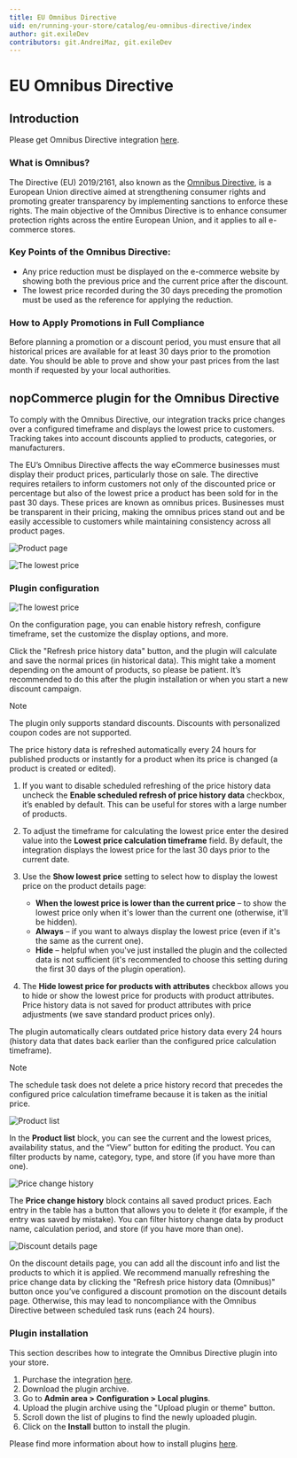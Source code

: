 ```yaml
---
title: EU Omnibus Directive
uid: en/running-your-store/catalog/eu-omnibus-directive/index
author: git.exileDev
contributors: git.AndreiMaz, git.exileDev
---
```


# EU Omnibus Directive

## Introduction

Please get Omnibus Directive integration [here](https://www.nopcommerce.com/omnibus-directive).

### What is Omnibus?

The Directive (EU) 2019/2161, also known as the [Omnibus Directive](https://eur-lex.europa.eu/eli/dir/2019/2161/oj), is a European Union directive aimed at strengthening consumer rights and promoting greater transparency by implementing sanctions to enforce these rights. The main objective of the Omnibus Directive is to enhance consumer protection rights across the entire European Union, and it applies to all e-commerce stores.

### Key Points of the Omnibus Directive:

* Any price reduction must be displayed on the e-commerce website by showing both the previous price and the current price after the discount.
* The lowest price recorded during the 30 days preceding the promotion must be used as the reference for applying the reduction.

### How to Apply Promotions in Full Compliance

Before planning a promotion or a discount period, you must ensure that all historical prices are available for at least 30 days prior to the promotion date. You should be able to prove and show your past prices from the last month if requested by your local authorities.

## nopCommerce plugin for the Omnibus Directive

To comply with the Omnibus Directive, our integration tracks price changes over a configured timeframe and displays the lowest price to customers. Tracking takes into account discounts applied to products, categories, or manufacturers.

The EU’s Omnibus Directive affects the way eCommerce businesses must display their product prices, particularly those on sale. The directive requires retailers to inform customers not only of the discounted price or percentage but also of the lowest price a product has been sold for in the past 30 days. These prices are known as omnibus prices. Businesses must be transparent in their pricing, making the omnibus prices stand out and be easily accessible to customers while maintaining consistency across all product pages.

![Product page](_static/product.png)

![The lowest price](_static/lowest-price.png)

### Plugin configuration

![The lowest price](_static/settings.png)

On the configuration page, you can enable history refresh, configure timeframe, set the customize the display options, and more.

Click the "Refresh price history data" button, and the plugin will calculate and save the normal prices (in historical data). This might take a moment depending on the amount of products, so please be patient. It’s recommended to do this after the plugin installation or when you start a new discount campaign.

> [!NOTE]
> The plugin only supports standard discounts. Discounts with personalized coupon codes are not supported.

The price history data is refreshed automatically every 24 hours for published products or instantly for a product when its price is changed (a product is created or edited).

1. If you want to disable scheduled refreshing of the price history data uncheck the **Enable scheduled refresh of price history data** checkbox, it’s enabled by default. This can be useful for stores with a large number of products.
1. To adjust the timeframe for calculating the lowest price enter the desired value into the **Lowest price calculation timeframe** field. By default, the integration displays the lowest price for the last 30 days prior to the current date.
1. Use the **Show lowest price** setting to select how to display the lowest price on the product details page:
    * **When the lowest price is lower than the current price** – to show the lowest price only when it's lower than the current one (otherwise, it'll be hidden).
    * **Always** – if you want to always display the lowest price (even if it's the same as the current one).
    * **Hide** – helpful when you've just installed the plugin and the collected data is not sufficient (it's recommended to choose this setting during the first 30 days of the plugin operation).

1. The **Hide lowest price for products with attributes** checkbox allows you to hide or show the lowest price for products with product attributes. Price history data is not saved for product attributes with price adjustments (we save standard product prices only).

The plugin automatically clears outdated price history data every 24 hours (history data that dates back earlier than the configured price calculation timeframe).

> [!NOTE]
> The schedule task does not delete a price history record that precedes the configured price calculation timeframe because it is taken as the initial price.

![Product list](_static/product-list.png)

In the **Product list** block, you can see the current and the lowest prices, availability status, and the “View” button for editing the product. You can filter products by name, category, type, and store (if you have more than one).

![Price change history](_static/price-history.png)

The **Price change history** block contains all saved product prices. Each entry in the table has a button that allows you to delete it (for example, if the entry was saved by mistake). You can filter history change data by product name, calculation period, and store (if you have more than one).

![Discount details page](_static/discount.png)

On the discount details page, you can add all the discount info and list the products to which it is applied. We recommend manually refreshing the price change data by clicking the "Refresh price history data (Omnibus)" button once you’ve configured a discount promotion on the discount details page. Otherwise, this may lead to noncompliance with the Omnibus Directive between scheduled task runs (each 24 hours).

### Plugin installation

This section describes how to integrate the Omnibus Directive plugin into your store.

1. Purchase the integration [here](https://www.nopcommerce.com/omnibus-directive).
1. Download the plugin archive.
1. Go to **Admin area > Configuration > Local plugins**.
1. Upload the plugin archive using the "Upload plugin or theme" button.
1. Scroll down the list of plugins to find the newly uploaded plugin.
1. Click on the **Install** button to install the plugin.

Please find more information about how to install plugins [here](https://docs.nopcommerce.com/getting-started/advanced-configuration/plugins-in-nopcommerce.html).
